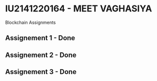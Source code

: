 # IU2141220164 - MEET VAGHASIYA

Blockchain Assignments

## Assignement 1 - Done

## Assignement 2 - Done

## Assignement 3 - Done
